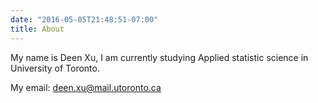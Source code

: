 ```yaml
---
date: "2016-05-05T21:48:51-07:00"
title: About
---
```


My name is Deen Xu, I am currently studying Applied statistic science in University of Toronto.

My email: deen.xu@mail.utoronto.ca


